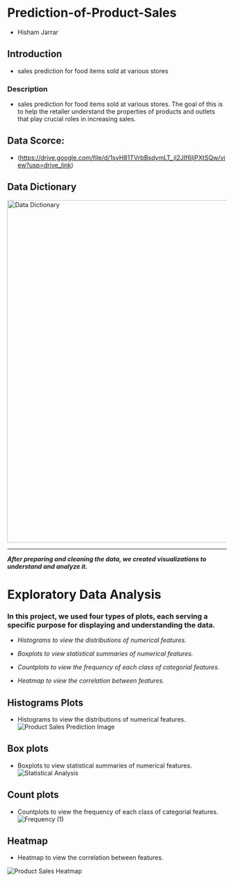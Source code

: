 # Prediction-of-Product-Sales
- Hisham Jarrar
## Introduction
- sales prediction for food items sold at various stores
### Description
- sales prediction for food items sold at various stores. The goal of this is to help the retailer understand the properties of products and outlets that play crucial roles in increasing sales.

## Data Scorce:
- (https://drive.google.com/file/d/1syH81TVrbBsdymLT_jl2JIf6IjPXtSQw/view?usp=drive_link)

## Data Dictionary
<img width="786" alt="Data Dictionary" src="https://github.com/user-attachments/assets/b8c7a379-8192-48df-9f03-87048781c6be" />

----

***After preparing and cleaning the data, we created visualizations to understand and analyze it.***

# Exploratory Data Analysis

### In this project, we used four types of plots, each serving a specific purpose for displaying and understanding the data.

  - *Histograms to view the distributions of numerical features.*
    
  - *Boxplots to view statistical summaries of numerical features.*
    
  - *Countplots to view the frequency of each class of categorial features.*
    
  - *Heatmap to view the correlation between features.*


## Histograms Plots
- Histograms to view the distributions of numerical features.
  ![Product Sales Prediction Image](https://github.com/user-attachments/assets/de325cdd-bf90-4e79-86f6-cce087ee4ee5)


## Box plots
- Boxplots to view statistical summaries of numerical features.
![Statistical Analysis](https://github.com/user-attachments/assets/1ce13a45-e2a5-4b51-b85e-3e2ba82c332f)


## Count plots
- Countplots to view the frequency of each class of categorial features.![Frequency (1)](https://github.com/user-attachments/assets/37f21f17-d94a-4dad-ab8b-e65bedb97695)


## Heatmap 
- Heatmap to view the correlation between features.

![Product Sales Heatmap](https://github.com/user-attachments/assets/ddd93a7f-3318-45bb-b587-2ccb629e7807)





